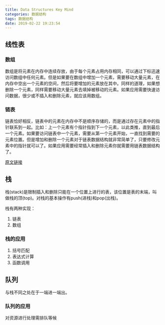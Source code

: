 ```yaml
---
title: Data Structures Key Mind
categories: 数据结构
tags: 数据结构
date: 2019-02-22 19:23:54
---
```


## 线性表
### 数组
数组是将元素在内存中连续存放，由于每个元素占用内存相同，可以通过下标迅速访问数组中任何元素。但是如果要在数组中增加一个元素，需要移动大量元素，在内存中空出一个元素的空间，然后将要增加的元素放在其中。同样的道理，如果想删除一个元素，同样需要移动大量元素去填掉被移动的元素。如果应用需要快速访问数据，很少或不插入和删除元素，就应该用数组。

### 链表
链表恰好相反，链表中的元素在内存中不是顺序存储的，而是通过存在元素中的指针联系到一起。比如：上一个元素有个指针指到下一个元素，以此类推，直到最后一个元素。如果要访问链表中一个元素，需要从第一个元素开始，一直找到需要的元素位置。但是增加和删除一个元素对于链表数据结构就非常简单了，只要修改元素中的指针就可以了。如果应用需要经常插入和删除元素你就需要用链表数据结构了。 

[原文链接](https://blog.csdn.net/wangshihui512/article/details/9787699)
## 栈
栈(stack)是限制插入和删除只能在一个位置上进行的表，该位置是表的末端，叫做栈的顶(top)。对栈的基本操作有push(进栈)和pop(出栈)。

栈有两种实现：

1. 链表
2. 数组

### 栈的应用

1. 括号匹配 
2. 表达式计算
3. 函数调用

## 队列
与栈不同之处在于一端进一端出。
### 队列的应用
对资源进行处理需排队等候



